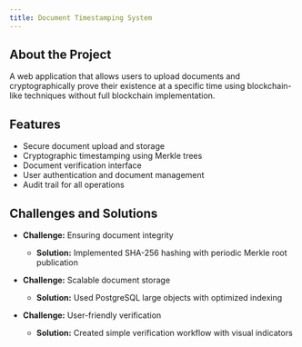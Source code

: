 ```yaml
---
title: Document Timestamping System
---
```


## About the Project

A web application that allows users to upload documents and cryptographically prove their existence at a specific time using blockchain-like techniques without full blockchain implementation.

## Features

- Secure document upload and storage
- Cryptographic timestamping using Merkle trees
- Document verification interface
- User authentication and document management
- Audit trail for all operations

## Challenges and Solutions

- **Challenge:** Ensuring document integrity
  - **Solution:** Implemented SHA-256 hashing with periodic Merkle root publication
  
- **Challenge:** Scalable document storage
  - **Solution:** Used PostgreSQL large objects with optimized indexing
  
- **Challenge:** User-friendly verification
  - **Solution:** Created simple verification workflow with visual indicators
